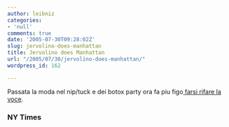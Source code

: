 ```yaml
---
author: leibniz
categories:
- 'null'
comments: true
date: '2005-07-30T09:28:02Z'
slug: jervolino-does-manhattan
title: Jervolino does Manhattan
url: "/2005/07/30/jervolino-does-manhattan/"
wordpress_id: 162

---
```

Passata la moda nel nip/tuck e dei botox party ora fa piu figo[ farsi rifare la voce](https://www.nytimes.com/2005/07/21/fashion/thursdaystyles/21voice.html?ex=1279598400&en=8db17c665c6700a8&ei=5090&partner=rssuserland&emc=rss).  



### NY Times
